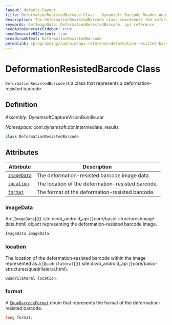 ```yaml
---
layout: default-layout
title: DeformationResistedBarcode Class - Dynamsoft Barcode Reader Android Edition
description: The DeformationResistedBarcode class represents the information of a deformation resisted barcode with the image data, location and format.
keywords: GetImageData, DeformationResistedBarcode, api reference
needAutoGenerateSidebar: true
needGenerateH3Content: true
breadcrumbText: DeformationResistedBarcode
permalink: /programming/android/api-reference/deformation-resisted-barcode.html
---
```


# DeformationResistedBarcode Class

`DeformationResistedBarcode` is a class that represents a deformation-resisted barcode.

## Definition

*Assembly:* DynamsoftCaptureVisionBundle.aar

*Namespace:* com.dynamsoft.dbr.intermediate_results

```java
class DeformationResistedBarcode
```

## Attributes

| Attribute | Description |
| ------ | ----------- |
| [`imageData`](#imagedata) | The deformation-resisted barcode image data. |
| [`location`](#location) | The location of the deformation-resisted barcode. |
| [`format`](#format) | The format of the deformation-resisted barcode. |

### imageData

An [`ImageData`]({{ site.dcvb_android_api }}core/basic-structures/image-data.html) object representing the deformation-resisted barcode image.

```java
ImageData imageData;
```

### location

The location of the deformation-resisted barcode within the image represented as a [`Quadrilateral`]({{ site.dcvb_android_api }}core/basic-structures/quadrilateral.html).

```java
Quadrilateral location;
```

### format

A [`EnumBarcodeFormat`]({{site.dcvb_enumerations}}barcode-reader/barcode-format.html?lang=android) enum that represents the format of the deformation-resisted barcode.

```java
long format;
```
